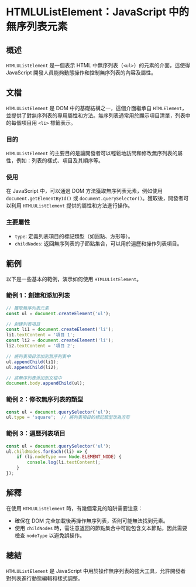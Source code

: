<!--
Meta Description: # HTMLUListElement：JavaScript 中的無序列表元素 ## 概述 `HTMLUListElement` 是一個表示 HTML 中無序列表（`<ul>`）的元素的介面，這使得 JavaScript 開發人員能夠動態操作和控制無序列表的內容及屬性。 ## 文檔 `HTMLULis...
Meta Keywords: htmlulistelement, document, javascript, const, dom
-->

# HTMLUListElement：JavaScript 中的無序列表元素

## 概述
`HTMLUListElement` 是一個表示 HTML 中無序列表（`<ul>`）的元素的介面，這使得 JavaScript 開發人員能夠動態操作和控制無序列表的內容及屬性。

## 文檔
`HTMLUListElement` 是 DOM 中的基礎結構之一，這個介面繼承自 `HTMLElement`，並提供了對無序列表的專用屬性和方法。無序列表通常用於顯示項目清單，列表中的每個項目用 `<li>` 標籤表示。

### 目的
`HTMLUListElement` 的主要目的是讓開發者可以輕鬆地訪問和修改無序列表的屬性，例如：列表的樣式、項目及其順序等。

### 使用
在 JavaScript 中，可以通過 DOM 方法獲取無序列表元素，例如使用 `document.getElementById()` 或 `document.querySelector()`。獲取後，開發者可以利用 `HTMLUListElement` 提供的屬性和方法進行操作。

### 主要屬性
- `type`: 定義列表項目的標記類型（如圓點、方形等）。
- `childNodes`: 返回無序列表的子節點集合，可以用於遍歷和操作列表項目。

## 範例
以下是一些基本的範例，演示如何使用 `HTMLUListElement`。

### 範例 1：創建和添加列表
```javascript
// 獲取無序列表元素
const ul = document.createElement('ul');

// 創建列表項目
const li1 = document.createElement('li');
li1.textContent = '項目 1';
const li2 = document.createElement('li');
li2.textContent = '項目 2';

// 將列表項目添加到無序列表中
ul.appendChild(li1);
ul.appendChild(li2);

// 將無序列表添加到文檔中
document.body.appendChild(ul);
```

### 範例 2：修改無序列表的類型
```javascript
const ul = document.querySelector('ul');
ul.type = 'square';  // 將列表項目的標記類型改為方形
```

### 範例 3：遍歷列表項目
```javascript
const ul = document.querySelector('ul');
ul.childNodes.forEach((li) => {
    if (li.nodeType === Node.ELEMENT_NODE) {
        console.log(li.textContent);
    }
});
```

## 解釋
在使用 `HTMLUListElement` 時，有幾個常見的陷阱需要注意：
- 確保在 DOM 完全加載後再操作無序列表，否則可能無法找到元素。
- 使用 `childNodes` 時，需注意返回的節點集合中可能包含文本節點，因此需要檢查 `nodeType` 以避免誤操作。

## 總結
`HTMLUListElement` 是 JavaScript 中用於操作無序列表的強大工具，允許開發者對列表進行動態編輯和樣式調整。